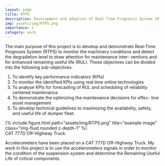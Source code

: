 ```yaml
---
layout: page
title: RTPS
description: Development and adoption of Real-Time Prognosis System (RTPS) for cost effective safe operation of mobile machinery, show-cased demonstration of dumper fleet
img: assets/img/RTPS.png
importance: 1
category: work
---
```


The main purpose of this project is to develop and demonstrate
Real-Time Prognosis System (RTPS) to monitor the machinery conditions
and detect the degradation level to draw attention for maintenance inter-
ventions and for enhanced remaining useful life (RUL). These objectives
can be divided into the following sub-objectives:

1) To identify key performance indicators (KPIs)
2) To monitor the identified KPIs using real time online technologies
3) To analyse KPIs for forecasting of RUL and scheduling of reliability
centered maintenance
4) To demonstrate the optimizing the maintenance decisions for effec-
tive asset management
5) To develop technical guidelines to maximizing the availability,
safety, and useful life of dumper fleet.




<div class="row">
    <div class="col-sm mt-3 mt-md-0">
        {% include figure.html path="assets/img/RTPS.png" title="example image" class="img-fluid rounded z-depth-1" %}
    </div>
</div>
<div class="caption">
    CAT 777D Off-Highway Truck. 
</div>

Accelerometers have been placed on a  CAT 777D Off-Highway Truck. My work in this project is to use the accelerometers signals in order to monitor the condition of the suspension system and determine the Remaining Useful Life of critical components. 